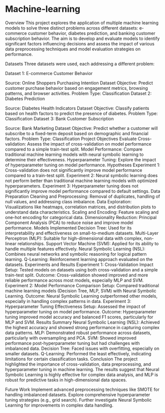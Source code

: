 # Machine-learning
Overview
This project explores the application of multiple machine learning models to solve three distinct problems across different datasets: e-commerce customer behavior, diabetes prediction, and banking customer subscription behavior. The aim is to develop and evaluate models to identify significant factors influencing decisions and assess the impact of various data preprocessing techniques and model evaluation strategies on performance.

Datasets
Three datasets were used, each addressing a different problem:

Dataset 1: E-commerce Customer Behavior

Source: Online Shoppers Purchasing Intention Dataset
Objective: Predict customer purchase behavior based on engagement metrics, browsing patterns, and browser activities.
Problem Type: Classification
Dataset 2: Diabetes Prediction

Source: Diabetes Health Indicators Dataset
Objective: Classify patients based on health factors to predict the presence of diabetes.
Problem Type: Classification
Dataset 3: Bank Customer Subscription

Source: Bank Marketing Dataset
Objective: Predict whether a customer will subscribe to a fixed-term deposit based on demographic and financial factors.
Problem Type: Classification
Project Objectives
Evaluate Cross-validation: Assess the impact of cross-validation on model performance compared to a simple train-test split.
Model Performance: Compare traditional machine learning models with neural symbolic learning to determine their effectiveness.
Hyperparameter Tuning: Explore the impact of hyperparameter tuning on model performance.
Hypotheses
Experiment 1: Cross-validation does not significantly improve model performance compared to a train-test split.
Experiment 2: Neural symbolic learning does not perform better than traditional machine learning models with optimized hyperparameters.
Experiment 3: Hyperparameter tuning does not significantly improve model performance compared to default settings.
Data Preparation
Cleaning and Preprocessing: Removal of duplicates, handling of null values, and addressing class imbalance.
Data Exploration: Visualizations like heatmaps, correlation matrices, and distribution plots to understand data characteristics.
Scaling and Encoding: Feature scaling and one-hot encoding for categorical data.
Dimensionality Reduction: Principal Component Analysis (PCA) to reduce noise and improve model performance.
Models Implemented
Decision Tree: Used for its interpretability and effectiveness on small-to-medium datasets.
Multi-Layer Perceptron (MLP): Suitable for high-dimensional data with complex, non-linear relationships.
Support Vector Machine (SVM): Applied for its ability to handle multiple features effectively.
Neural Symbolic Learning (NSL): Combines neural networks and symbolic reasoning for logical pattern learning.
Q-Learning: Reinforcement learning approach evaluated on the datasets.
Experiments and Results
Experiment 1: Cross-Validation Impact
Setup: Tested models on datasets using both cross-validation and a simple train-test split.
Outcome: Cross-validation showed improved and more reliable performance across most models, especially MLP and SVM.
Experiment 2: Model Performance Comparison
Setup: Compared traditional machine learning models (Decision Tree, MLP, SVM) with Neural Symbolic Learning.
Outcome: Neural Symbolic Learning outperformed other models, especially in handling complex patterns in data.
Experiment 3: Hyperparameter Tuning Effectiveness
Setup: Assessed the impact of hyperparameter tuning on model performance.
Outcome: Hyperparameter tuning improved model accuracy and balanced F1 scores, particularly for MLP and SVM.
Results Summary
Neural Symbolic Learning (NSL): Achieved the highest accuracy and showed strong performance in capturing complex data patterns.
MLP: Demonstrated robust performance across datasets, particularly with oversampling and PCA.
SVM: Showed improved performance post-hyperparameter tuning but had challenges with imbalanced data.
Decision Tree: Faced issues with overfitting, especially on smaller datasets.
Q-Learning: Performed the least effectively, indicating limitations for certain classification tasks.
Conclusion
The project highlighted the importance of cross-validation, data preprocessing, and hyperparameter tuning in machine learning. The results suggest that Neural Symbolic Learning is highly effective for complex data analysis, and MLP is robust for predictive tasks in high-dimensional data spaces.

Future Work
Implement advanced preprocessing techniques like SMOTE for handling imbalanced datasets.
Explore comprehensive hyperparameter tuning strategies (e.g., grid search).
Further investigate Neural Symbolic Learning for improvements in complex data handling.
